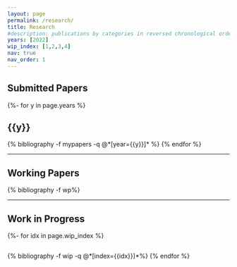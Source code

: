 ```yaml
---
layout: page
permalink: /research/
title: Research
#description: publications by categories in reversed chronological order. generated by jekyll-scholar.
years: [2022]
wip_index: [1,2,3,4]
nav: true
nav_order: 1
---
```


## Submitted Papers

<!-- _pages/publications.md -->
<div class="publications">

{%- for y in page.years %}
  <h2 class="year">{{y}}</h2>
  {% bibliography -f mypapers -q @*[year={{y}}]* %}
{% endfor %}

</div>

---

## Working Papers

<!-- _pages/publications.md -->
<div class="publications">

{% bibliography -f wp%}

</div>

---

## Work in Progress

<!-- _pages/publications.md -->
<div class="publications">
{%- for idx in page.wip_index %}
  <h2></h2>
  {% bibliography -f wip -q @*[index={{idx}}]*%}
{% endfor %}

</div>

